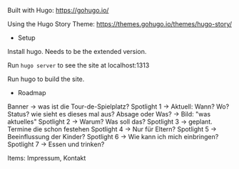 
Built with Hugo: https://gohugo.io/

Using the Hugo Story Theme: https://themes.gohugo.io/themes/hugo-story/

* Setup

Install hugo. Needs to be the extended version.

Run `hugo server` to see the site at localhost:1313

Run hugo to build the site.

* Roadmap

Banner -> was ist die Tour-de-Spielplatz?
Spotlight 1 -> Aktuell: Wann? Wo? Status? wie sieht es dieses mal aus? Absage oder Was? -> Bild: "was aktuelles"
Spotlight 2 -> Warum? Was soll das?
Spotlight 3 -> geplant. Termine die schon festehen
Spotlight 4 -> Nur für Eltern?
Spotlight 5 -> Beeinflussung der Kinder?
Spotlight 6 -> Wie kann ich mich einbringen?
Spotlight 7 -> Essen und trinken?


Items: Impressum, Kontakt
